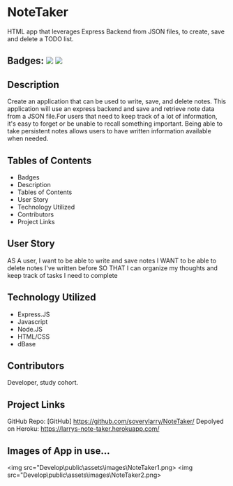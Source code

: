 # NoteTaker
HTML app that leverages Express Backend from JSON files, to create, save and delete a TODO list.

## Badges: <img src="https://img.shields.io/github/license/soverylarry/NoteTaker"> <img src="https://img.shields.io/github/repo-size/soverylarry/NoteTaker">

## Description
  Create an application that can be used to write, save, and delete notes. This application will use an express backend and save and retrieve note data from a JSON   file.For users that need to keep track of a lot of information, it's easy to forget or be unable to recall something important. Being able to take persistent       notes allows users to have written information available when needed.

## Tables of Contents
  * Badges
  * Description
  * Tables of Contents
  * User Story
  * Technology Utilized
  * Contributors
  * Project Links
  

## User Story
  AS A user, I want to be able to write and save notes
  I WANT to be able to delete notes I've written before
  SO THAT I can organize my thoughts and keep track of tasks I need to complete

## Technology Utilized
  * Express.JS
  * Javascript
  * Node.JS
  * HTML/CSS
  * dBase

## Contributors
  Developer, study cohort.

## Project Links
  GitHub Repo: [GitHub] https://github.com/soverylarry/NoteTaker/
  Depolyed on Heroku: https://larrys-note-taker.herokuapp.com/


## Images of App in use...
<img src="Develop\public\assets\images\NoteTaker1.png>
<img src="Develop\public\assets\images\NoteTaker2.png>
